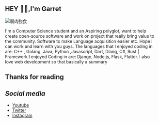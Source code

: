 ## HEY 👋🏾,I'm Garret

  ![弱肉強食](https://user-images.githubusercontent.com/65048014/87257257-43ffdb80-c45f-11ea-9f90-ef56d0b04907.png)
  
I'm a Computer Science student and an Aspiring polyglot, want to help create open-source software and work on project that really bring value to the community. Software to make Language acquisition easier etc. Hope i can work and learn with you guys. The languages that I enjoyed coding in are: C++ , Golang, Java, Python ,Javascript, Dart, Dlang, C#, Rust | Framework I enjoyed Coding in are: Django, Node.js, Flask, Flutter. I also love web development so that basically a summary

 ## Thanks for reading
 


## ***Social media***

- [Youtube](https://www.youtube.com/channel/UCNmMexrPGuqnR-_L9wV8K1w?view_as=subscriber)
- [Twitter](https://twitter.com/GarretTomlin)
- [Instagram](https://www.instagram.com/gtcoder8/)
